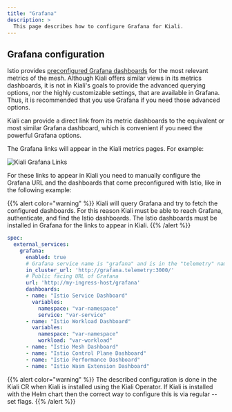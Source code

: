 ```yaml
---
title: "Grafana"
description: >
  This page describes how to configure Grafana for Kiali.
---
```


## Grafana configuration

Istio provides [preconfigured Grafana
dashboards](https://istio.io/latest/docs/ops/integrations/grafana/) for the
most relevant metrics of the mesh. Although Kiali offers similar views in its
metrics dashboards, it is not in Kiali's goals to provide the advanced querying
options, nor the highly customizable settings, that are available in Grafana.
Thus, it is recommended that you use Grafana if you need those advanced
options.

Kiali can provide a direct link from its metric dashboards to the equivalent or
most similar Grafana dashboard, which is convenient if you need the powerful
Grafana options.

The Grafana links will appear in the Kiali metrics pages. For example:

![Kiali Grafana Links](/images/documentation/configuration/grafana-link.png)

For these links to appear in Kiali you need to manually configure the Grafana URL
and the dashboards that come preconfigured with Istio, like in the following example:

{{% alert color="warning" %}}
Kiali will query Grafana and try to fetch the configured dashboards.  For this reason Kiali must be able to reach Grafana, authenticate, and find the Istio dashboards. The Istio dashboards must be installed in Grafana for the links to appear in Kiali.
{{% /alert %}}

```yaml
spec:
  external_services:
    grafana:
      enabled: true
      # Grafana service name is "grafana" and is in the "telemetry" namespace.
      in_cluster_url: 'http://grafana.telemetry:3000/'
      # Public facing URL of Grafana
      url: 'http://my-ingress-host/grafana'
      dashboards:
      - name: "Istio Service Dashboard"
        variables:
          namespace: "var-namespace"
          service: "var-service"
      - name: "Istio Workload Dashboard"
        variables:
          namespace: "var-namespace"
          workload: "var-workload"
      - name: "Istio Mesh Dashboard"
      - name: "Istio Control Plane Dashboard"
      - name: "Istio Performance Dashboard"
      - name: "Istio Wasm Extension Dashboard"
```

{{% alert color="warning" %}}
The described configuration is done in the Kiali CR when Kiali is installed using the Kiali Operator. If Kiali is installed with the Helm chart then the correct way to configure this is via regular --set flags.
{{% /alert %}}

